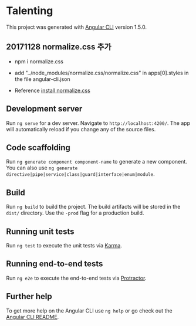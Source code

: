 # Talenting

This project was generated with [Angular CLI](https://github.com/angular/angular-cli) version 1.5.0.

## 20171128 normalize.css 추가
- npm i normalize.css 
- add "../node_modules/normalize.css/normalize.css" in apps[0].styles in the file angular-cli.json

- Reference [install normalize.css](https://stackoverflow.com/questions/38409773/angular-2-how-to-correctly-automatically-import-normalize-css)

## Development server

Run `ng serve` for a dev server. Navigate to `http://localhost:4200/`. The app will automatically reload if you change any of the source files.

## Code scaffolding

Run `ng generate component component-name` to generate a new component. You can also use `ng generate directive|pipe|service|class|guard|interface|enum|module`.

## Build

Run `ng build` to build the project. The build artifacts will be stored in the `dist/` directory. Use the `-prod` flag for a production build.

## Running unit tests

Run `ng test` to execute the unit tests via [Karma](https://karma-runner.github.io).

## Running end-to-end tests

Run `ng e2e` to execute the end-to-end tests via [Protractor](http://www.protractortest.org/).

## Further help

To get more help on the Angular CLI use `ng help` or go check out the [Angular CLI README](https://github.com/angular/angular-cli/blob/master/README.md).
